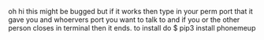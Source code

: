 oh hi this might be bugged but if it works then type in your perm port that it gave you and whoervers port you want to talk to and if you or the other person closes in terminal then it ends. to install do $ pip3 install phonemeup

